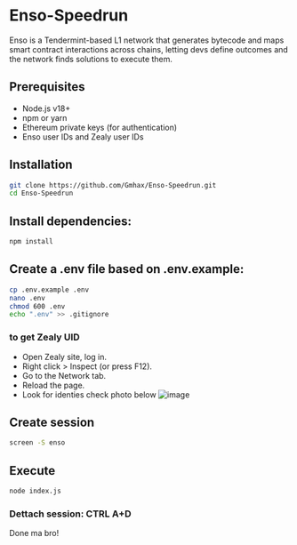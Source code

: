 # Enso-Speedrun
Enso is a Tendermint-based L1 network that generates bytecode and maps smart contract interactions across chains, letting devs define outcomes and the network finds solutions to execute them.


## Prerequisites
- Node.js v18+
- npm or yarn
- Ethereum private keys (for authentication)
- Enso user IDs and Zealy user IDs


## Installation
```bash
git clone https://github.com/Gmhax/Enso-Speedrun.git
cd Enso-Speedrun
```

## Install dependencies:
```bash
npm install
```

## Create a .env file based on .env.example:
```bash
cp .env.example .env
nano .env
chmod 600 .env
echo ".env" >> .gitignore
```
### to get Zealy UID
- Open Zealy site, log in.
- Right click > Inspect (or press F12).
- Go to the Network tab.
- Reload the page.
- Look for identies check photo below
![image](https://github.com/user-attachments/assets/b277b4b5-4fa2-4a45-9761-fb79dac427e9)

## Create session
```bash
screen -S enso
```

## Execute
```bash 
node index.js
```

### Dettach session: CTRL A+D

Done ma bro!



